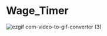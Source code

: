 # Wage_Timer
![ezgif com-video-to-gif-converter (3)](https://github.com/user-attachments/assets/79a25a24-fbef-4cf5-8d21-a3a70a6a0b10)
